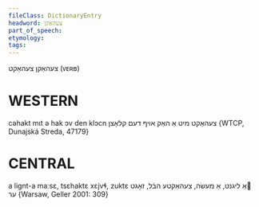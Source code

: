 ```yaml
---
fileClass: DictionaryEntry
headword: צעהאַקן
part_of_speech: 
etymology: 
tags: 
---
```

צעהאַקן
צעהאַקט
(ᴠᴇʀʙ)


WESTERN
========

cəhakt mɩt ə hak ɔv den klɔcn צעהאַקט מיט אַ האַק אויף דעם קלאָצן {WTCP, Dunajská Streda, 47179}

CENTRAL
========

a lignt-a maːsɛ, tsɛhaktɛ xɛjvɬ, zuktɛ אַ ליגנט, אַ מעשׂה, צעהאַקטע הבֿל, זאָגט ער {Warsaw, Geller 2001: 309}